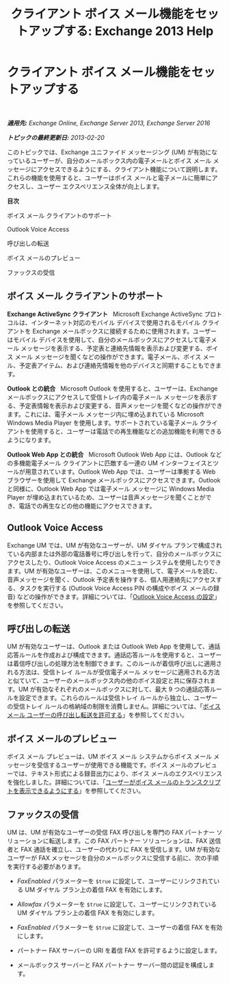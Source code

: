 ﻿---
title: 'クライアント ボイス メール機能をセットアップする: Exchange 2013 Help'
TOCTitle: クライアント ボイス メール機能をセットアップする
ms:assetid: 5e661cfd-d34e-4caa-91a5-967bbecb75eb
ms:mtpsurl: https://technet.microsoft.com/ja-jp/library/JJ673529(v=EXCHG.150)
ms:contentKeyID: 50555790
ms.date: 04/24/2018
mtps_version: v=EXCHG.150
ms.translationtype: HT
---

# クライアント ボイス メール機能をセットアップする

 

_**適用先:** Exchange Online, Exchange Server 2013, Exchange Server 2016_

_**トピックの最終更新日:** 2013-02-20_

このトピックでは、Exchange ユニファイド メッセージング (UM) が有効になっているユーザーが、自分のメールボックス内の電子メールとボイス メール メッセージにアクセスできるようにする、クライアント機能について説明します。これらの機能を使用すると、ユーザーはボイス メールと電子メールに簡単にアクセスし、ユーザー エクスペリエンス全体が向上します。

**目次**

ボイス メール クライアントのサポート

Outlook Voice Access

呼び出しの転送

ボイス メールのプレビュー

ファックスの受信

## ボイス メール クライアントのサポート

**Exchange ActiveSync クライアント**   Microsoft Exchange ActiveSync プロトコルは、インターネット対応のモバイル デバイスで使用されるモバイル クライアントを Exchange メールボックスに接続するために使用されます。ユーザーはモバイル デバイスを使用して、自分のメールボックスにアクセスして電子メール メッセージを表示する、予定表と連絡先情報を表示および変更する、ボイス メール メッセージを聞くなどの操作ができます。電子メール、ボイス メール、予定表アイテム、および連絡先情報を他のデバイスと同期することもできます。

**Outlook との統合**   Microsoft Outlook を使用すると、ユーザーは、Exchange メールボックスにアクセスして受信トレイ内の電子メール メッセージを表示する、予定表情報を表示および変更する、音声メッセージを聞くなどの操作ができます。これには、電子メール メッセージ内に埋め込まれている Microsoft Windows Media Player を使用します。サポートされている電子メール クライアントを使用すると、ユーザーは電話での再生機能などの追加機能を利用できるようになります。

**Outlook Web App との統合**   Microsoft Outlook Web App には、Outlook などの多機能電子メール クライアントに匹敵する一連の UM インターフェイスとツールが用意されています。Outlook Web App では、ユーザーは準拠する Web ブラウザーを使用して Exchange メールボックスにアクセスできます。Outlook と同様に、Outlook Web App では電子メール メッセージに Windows Media Player が埋め込まれているため、ユーザーは音声メッセージを聞くことができ、電話での再生などの他の機能にアクセスできます。

## Outlook Voice Access

Exchange UM では、UM が有効なユーザーが、UM ダイヤル プランで構成されている内部または外部の電話番号に呼び出しを行って、自分のメールボックスにアクセスしたり、Outlook Voice Access のメニュー システムを使用したりできます。UM が有効なユーザーは、このメニューを使用して、電子メールを読む、音声メッセージを聞く、Outlook 予定表を操作する、個人用連絡先にアクセスする、タスクを実行する (Outlook Voice Access PIN の構成やボイス メールの録音) などの操作ができます。詳細については、「[Outlook Voice Access の設定](https://docs.microsoft.com/ja-jp/exchange/voice-mail-unified-messaging/set-up-client-voice-mail-features/set-up-outlook-voice-access)」を参照してください。

## 呼び出しの転送

UM が有効なユーザーは、Outlook または Outlook Web App を使用して、通話応答ルールを作成および構成できます。通話応答ルールを使用すると、ユーザーは着信呼び出しの処理方法を制御できます。このルールが着信呼び出しに適用される方法は、受信トレイ ルールが受信電子メール メッセージに適用される方法と似ていて、ユーザーのメールボックス内の他のボイス設定と共に保存されます。UM が有効なそれぞれのメールボックスに対して、最大 9 つの通話応答ルールを設定できます。これらのルールは受信トレイ ルールから独立し、ユーザーの受信トレイ ルールの格納域の制限を消費しません。詳細については、「[ボイス メール ユーザーの呼び出し転送を許可する](https://docs.microsoft.com/ja-jp/exchange/voice-mail-unified-messaging/set-up-client-voice-mail-features/allow-voice-mail-users-to-forward-calls)」を参照してください。

## ボイス メールのプレビュー

ボイス メール プレビューは、UM ボイス メール システムからボイス メール メッセージを受信するユーザーが使用できる機能です。ボイス メールのプレビューでは、テキスト形式による録音出力により、ボイス メールのエクスペリエンスを強化しました。詳細については、「[ユーザーがボイス メールのトランスクリプトを表示できるようにする](https://docs.microsoft.com/ja-jp/exchange/voice-mail-unified-messaging/set-up-client-voice-mail-features/allow-users-to-see-a-voice-mail-transcript)」を参照してください。

## ファックスの受信

UM は、UM が有効なユーザーの受信 FAX 呼び出しを専門の FAX パートナー ソリューションに転送します。この FAX パートナー ソリューションは、FAX 送信者と FAX 通話を確立し、ユーザーの代わりに FAX を受信します。UM が有効なユーザーが FAX メッセージを自分のメールボックスに受信する前に、次の手順を実行する必要があります。

  - *FaxEnabled* パラメーターを `$true` に設定して、ユーザーにリンクされている UM ダイヤル プラン上の着信 FAX を有効にします。

  - *Allowfax* パラメーターを `$true` に設定して、ユーザーにリンクされている UM ダイヤル プラン上の着信 FAX を有効にします。

  - *FaxEnabled* パラメーターを `$true` に設定して、ユーザーの着信 FAX を有効にします。

  - パートナー FAX サーバーの URI を着信 FAX を許可するように設定します。

  - メールボックス サーバーと FAX パートナー サーバー間の認証を構成します。


